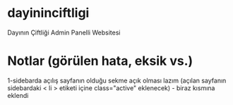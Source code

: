 # dayininciftligi
 Dayının Çiftliği Admin Panelli Websitesi
# Notlar (görülen hata, eksik vs.)
1-sidebarda açılış sayfanın olduğu sekme açık olması lazım (açılan sayfanın sidebardaki < li > etiketi içine class="active" eklenecek) - biraz kısmına eklendi
<img src="http://dayininciftligi.com/img/logo.png" alt="">